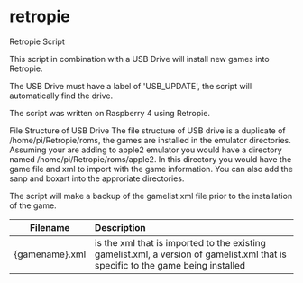 # retropie
Retropie Script

This script in combination with a USB Drive will install new games into Retropie.

The USB Drive must have a label of 'USB_UPDATE', the script will automatically find the drive.

The script was written on Raspberry 4 using Retropie.

File Structure of USB Drive
The file structure of USB drive is a duplicate of /home/pi/Retropie/roms, the games are installed in the emulator directories. Assuming your are adding to apple2 emulator you would have a directory named /home/pi/Retropie/roms/apple2. In this directory you would have the game file and xml to import with the game information. You can also add the sanp and boxart into the approriate directories.

The script will make a backup of the gamelist.xml file prior to the installation of the game.

| Filename | Description |
| :---: | :---
|{gamename}.xml | is the xml that is imported to the existing gamelist.xml, a version of gamelist.xml that is specific to the game being installed
